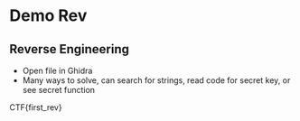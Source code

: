# Demo Rev
## Reverse Engineering

- Open file in Ghidra
- Many ways to solve, can search for strings, read code for secret key, or see secret function

CTF{first_rev}
